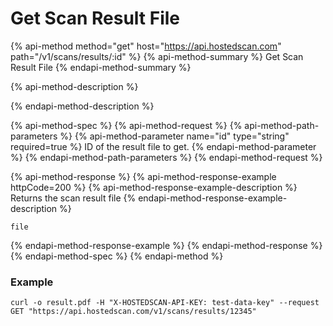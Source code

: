 # Get Scan Result File

{% api-method method="get" host="https://api.hostedscan.com" path="/v1/scans/results/:id" %}
{% api-method-summary %}
Get Scan Result File
{% endapi-method-summary %}

{% api-method-description %}

{% endapi-method-description %}

{% api-method-spec %}
{% api-method-request %}
{% api-method-path-parameters %}
{% api-method-parameter name="id" type="string" required=true %}
ID of the result file to get.
{% endapi-method-parameter %}
{% endapi-method-path-parameters %}
{% endapi-method-request %}

{% api-method-response %}
{% api-method-response-example httpCode=200 %}
{% api-method-response-example-description %}
Returns the scan result file
{% endapi-method-response-example-description %}

```
file
```
{% endapi-method-response-example %}
{% endapi-method-response %}
{% endapi-method-spec %}
{% endapi-method %}

### Example

```text
curl -o result.pdf -H "X-HOSTEDSCAN-API-KEY: test-data-key" --request GET "https://api.hostedscan.com/v1/scans/results/12345"
```



